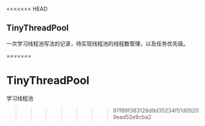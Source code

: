 <<<<<<< HEAD
##  TinyThreadPool

​	一次学习线程池写法的记录，待实现线程池的线程数管理，以及任务优先级。

=======
# TinyThreadPool
 学习线程池
>>>>>>> 97f89f383128d9d35234f51d05209ead52e9cba2
